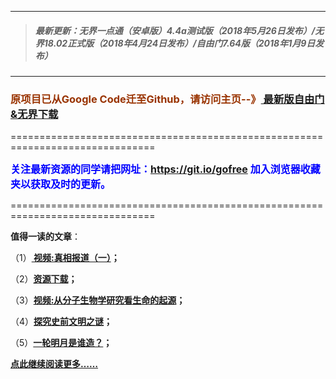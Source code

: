 ***
>##### 最新更新：无界一点通（安卓版）4.4a测试版（2018年5月26日发布）/无界18.02正式版（2018年4月24日发布）/自由门7.64版（2018年1月9日发布）
***

<h3><font color="#993300"> 原项目已从Google Code迁至Github，请访问主页--》<a href="https://github.com/sglfree/freesky/wiki/%E8%87%AA%E7%94%B1%E9%97%A8%E6%9C%80%E6%96%B0%E7%89%88%E4%B8%8B%E8%BD%BD-%E6%97%A0%E7%95%8C%E6%B5%8F%E8%A7%88%E6%9C%80%E6%96%B0%E6%AD%A3%E5%BC%8F%E7%89%88%E4%B8%8B%E8%BD%BD-%E7%BF%BB%E5%A2%99%E8%BD%AF%E4%BB%B6%E4%B8%8B%E8%BD%BD" target="_blank"> 最新版自由门&无界下载</a></font></h3>
<p>===============================================================================</p>
<font color="blue" size="3"><strong>关注最新资源的同学请把网址：<font color="#993300"><a href="https://git.io/gofree" target="_blank">https://git.io/gofree</a> </font>加入浏览器收藏夹以获取及时的更新。</strong></font>
<p>===============================================================================</p>
<p><strong>值得一读的文章</strong>：</p>
<p>（1）<strong><a href="http://wwwfree.aobook.men/index.php?tid=b1" target="_blank"> 视频:真相报道（一）</a>；</strong></p>
<p>（2）<strong><a href="http://wwwfree.aobook.men/index.php?tid=a4" target="_blank">资源下载</a>；</strong></p>
<p>（3）<strong><a href="http://wwwfree.aobook.men/index.php?tid=b3" target="_blank">视频:从分子生物学研究看生命的起源</a>；</strong></p>
<p>（4）<strong><a href="http://wwwfree.aobook.men/index.php?tid=b4" target="_blank">探究史前文明之谜</a>；</strong></p>
<p>（5）<strong><a href="http://wwwfree.aobook.men/index.php?tid=b6" target="_blank">一轮明月是谁造？</a>；</strong></p>
<p><strong><a href="http://wwwfree.aobook.men/index.php?tid=b7" target="_blank">点此继续阅读更多……</a></strong></p>

